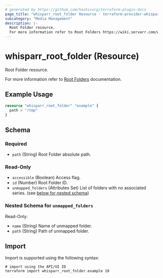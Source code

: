 ```yaml
---
# generated by https://github.com/hashicorp/terraform-plugin-docs
page_title: "whisparr_root_folder Resource - terraform-provider-whisparr"
subcategory: "Media Management"
description: |-
  Root Folder resource.
  For more information refer to Root Folders https://wiki.servarr.com/whisparr/settings#root-folders documentation.
---
```


# whisparr_root_folder (Resource)

<!-- subcategory:Media Management -->Root Folder resource.
For more information refer to [Root Folders](https://wiki.servarr.com/whisparr/settings#root-folders) documentation.

## Example Usage

```terraform
resource "whisparr_root_folder" "example" {
  path = "/tmp"
}
```

<!-- schema generated by tfplugindocs -->
## Schema

### Required

- `path` (String) Root Folder absolute path.

### Read-Only

- `accessible` (Boolean) Access flag.
- `id` (Number) Root Folder ID.
- `unmapped_folders` (Attributes Set) List of folders with no associated series. (see [below for nested schema](#nestedatt--unmapped_folders))

<a id="nestedatt--unmapped_folders"></a>
### Nested Schema for `unmapped_folders`

Read-Only:

- `name` (String) Name of unmapped folder.
- `path` (String) Path of unmapped folder.

## Import

Import is supported using the following syntax:

```shell
# import using the API/UI ID
terraform import whisparr_root_folder.example 10
```
